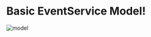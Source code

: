 # Basic EventService Model!




![model](https://user-images.githubusercontent.com/17129016/210155945-f7b6cdd8-8b54-415f-aa0f-99333ace29fe.png)

